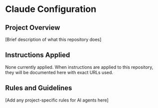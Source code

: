 # Claude Configuration

## Project Overview

[Brief description of what this repository does]

## Instructions Applied

None currently applied. When instructions are applied to this repository, they will be documented here with exact URLs used.

## Rules and Guidelines

[Add any project-specific rules for AI agents here]